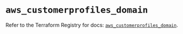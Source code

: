 # `aws_customerprofiles_domain`

Refer to the Terraform Registry for docs: [`aws_customerprofiles_domain`](https://registry.terraform.io/providers/hashicorp/aws/6.6.0/docs/resources/customerprofiles_domain).
